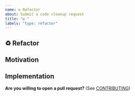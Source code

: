 ```yaml
---
name: ♻️ Refactor
about: Submit a code cleanup request
title: "♻️ "
labels: "type: refactor"
---
```


## ♻️ Refactor

<!--
  What needs to be refactored?
-->

## Motivation

<!--
	Why should this code be refactored?
	What are the benefits in terms of:
		- Developer experience
		- Code maintainability
		- Code readability
-->

## Implementation

<!--
	How does the code need to be changed? How do we guarantee no functionality is impacted?
-->

**Are you willing to open a pull request?** (See
[CONTRIBUTING](../../CONTRIBUTING.md))
